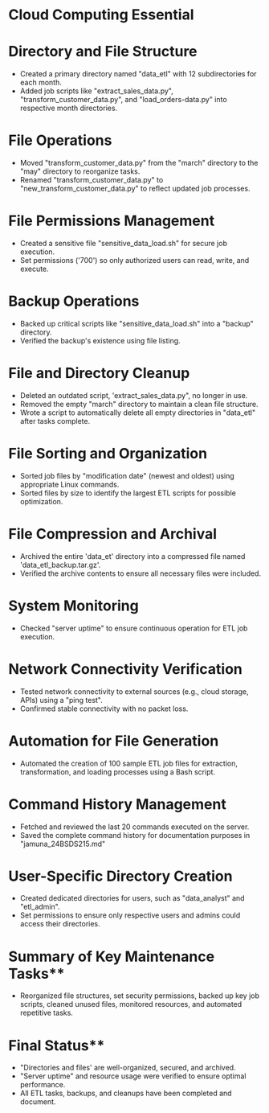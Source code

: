 # Cloud Computing Essential

# Directory and File Structure  
- Created a primary directory named "data_etl" with 12 subdirectories for each month. 
- Added job scripts like "extract_sales_data.py", "transform_customer_data.py", and "load_orders-data.py" into respective month directories.  

# File Operations
- Moved "transform_customer_data.py" from the "march" directory to the "may" directory to reorganize tasks.
- Renamed "transform_customer_data.py" to "new_transform_customer_data.py" to reflect updated job processes. 

# File Permissions Management  
- Created a sensitive file "sensitive_data_load.sh" for secure job execution. 
- Set permissions ('700') so only authorized users can read, write, and execute. 

# Backup Operations  
- Backed up critical scripts like "sensitive_data_load.sh" into a "backup" directory. 
- Verified the backup's existence using file listing. 

# File and Directory Cleanup
- Deleted an outdated script, 'extract_sales_data.py", no longer in use.
- Removed the empty "march" directory to maintain a clean file structure. 
- Wrote a script to automatically delete all empty directories in "data_etl" after tasks complete. 

# File Sorting and Organization  
- Sorted job files by "modification date" (newest and oldest) using appropriate Linux commands. 
- Sorted files by size to identify the largest ETL scripts for possible optimization. 

# File Compression and Archival 
- Archived the entire 'data_et' directory into a compressed file named 'data_etl_backup.tar.gz'.
- Verified the archive contents to ensure all necessary files were included. 

# System Monitoring  
- Checked "server uptime" to ensure continuous operation for ETL job execution. 
 
# Network Connectivity Verification  
- Tested network connectivity to external sources (e.g., cloud storage, APIs) using a "ping test". 
- Confirmed stable connectivity with no packet loss. 

# Automation for File Generation  
- Automated the creation of 100 sample ETL job files for extraction, transformation, and loading processes using a Bash script. 

# Command History Management  
- Fetched and reviewed the last 20 commands executed on the server. 
- Saved the complete command history for documentation purposes in "jamuna_24BSDS215.md" 
 
# User-Specific Directory Creation  
- Created dedicated directories for users, such as "data_analyst" and "etl_admin". 
- Set permissions to ensure only respective users and admins could access their directories. 

# Summary of Key Maintenance Tasks**  
- Reorganized file structures, set security permissions, backed up key job scripts, cleaned unused files, monitored resources, and automated repetitive tasks.  

# Final Status**  
- "Directories and files' are well-organized, secured, and archived. 
- "Server uptime" and resource usage were verified to ensure optimal performance. 
- All ETL tasks, backups, and cleanups have been completed and document.
